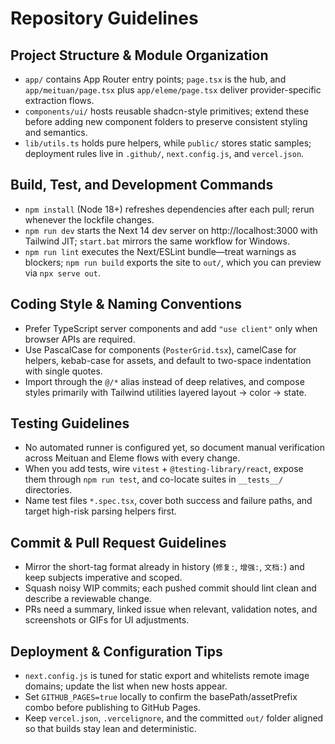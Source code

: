 # Repository Guidelines

## Project Structure & Module Organization
- `app/` contains App Router entry points; `page.tsx` is the hub, and `app/meituan/page.tsx` plus `app/eleme/page.tsx` deliver provider-specific extraction flows.
- `components/ui/` hosts reusable shadcn-style primitives; extend these before adding new component folders to preserve consistent styling and semantics.
- `lib/utils.ts` holds pure helpers, while `public/` stores static samples; deployment rules live in `.github/`, `next.config.js`, and `vercel.json`.

## Build, Test, and Development Commands
- `npm install` (Node 18+) refreshes dependencies after each pull; rerun whenever the lockfile changes.
- `npm run dev` starts the Next 14 dev server on http://localhost:3000 with Tailwind JIT; `start.bat` mirrors the same workflow for Windows.
- `npm run lint` executes the Next/ESLint bundle—treat warnings as blockers; `npm run build` exports the site to `out/`, which you can preview via `npx serve out`.

## Coding Style & Naming Conventions
- Prefer TypeScript server components and add `"use client"` only when browser APIs are required.
- Use PascalCase for components (`PosterGrid.tsx`), camelCase for helpers, kebab-case for assets, and default to two-space indentation with single quotes.
- Import through the `@/*` alias instead of deep relatives, and compose styles primarily with Tailwind utilities layered layout → color → state.

## Testing Guidelines
- No automated runner is configured yet, so document manual verification across Meituan and Eleme flows with every change.
- When you add tests, wire `vitest` + `@testing-library/react`, expose them through `npm run test`, and co-locate suites in `__tests__/` directories.
- Name test files `*.spec.tsx`, cover both success and failure paths, and target high-risk parsing helpers first.

## Commit & Pull Request Guidelines
- Mirror the short-tag format already in history (`修复:`, `增强:`, `文档:`) and keep subjects imperative and scoped.
- Squash noisy WIP commits; each pushed commit should lint clean and describe a reviewable change.
- PRs need a summary, linked issue when relevant, validation notes, and screenshots or GIFs for UI adjustments.

## Deployment & Configuration Tips
- `next.config.js` is tuned for static export and whitelists remote image domains; update the list when new hosts appear.
- Set `GITHUB_PAGES=true` locally to confirm the basePath/assetPrefix combo before publishing to GitHub Pages.
- Keep `vercel.json`, `.vercelignore`, and the committed `out/` folder aligned so that builds stay lean and deterministic.
